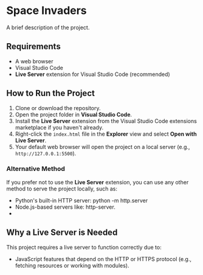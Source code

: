 # Space Invaders

A brief description of the project.

## Requirements

- A web browser
- Visual Studio Code
- **Live Server** extension for Visual Studio Code (recommended)

## How to Run the Project

1. Clone or download the repository.
2. Open the project folder in **Visual Studio Code**.
3. Install the **Live Server** extension from the Visual Studio Code extensions marketplace if you haven't already.
4. Right-click the `index.html` file in the **Explorer** view and select **Open with Live Server**.
5. Your default web browser will open the project on a local server (e.g., `http://127.0.0.1:5500`).

### Alternative Method

If you prefer not to use the **Live Server** extension, you can use any other method to serve the project locally, such as:
- Python's built-in HTTP server: python -m http.server
- Node.js-based servers like: http-server.
- 
## Why a Live Server is Needed
This project requires a live server to function correctly due to:
- JavaScript features that depend on the HTTP or HTTPS protocol (e.g., fetching resources or working with modules).
